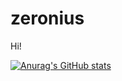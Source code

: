 # zeronius

Hi!

[![Anurag's GitHub stats](https://github-readme-stats.vercel.app/api?username=zeronius)](https://github.com/zeronius/github-readme-stats)
